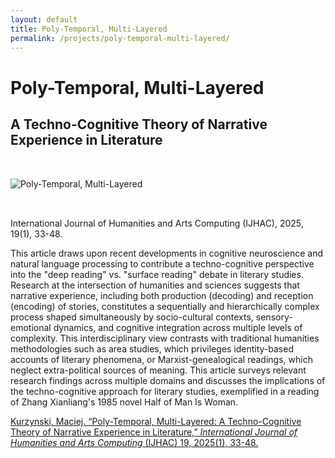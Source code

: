 ```yaml
---
layout: default
title: Poly-Temporal, Multi-Layered
permalink: /projects/poly-temporal-multi-layered/
---
```


# Poly-Temporal, Multi-Layered

## A Techno-Cognitive Theory of Narrative Experience in Literature

<img src="/qhchina/projects/poly-temporal-multi-layered/main.png" alt="Poly-Temporal, Multi-Layered" style="max-width: 100%; height: auto; margin: 2rem 0;">

International Journal of Humanities and Arts Computing (IJHAC), 2025, 19(1), 33-48.

This article draws upon recent developments in cognitive neuroscience and natural language processing to contribute a techno-cognitive perspective into the "deep reading" vs. "surface reading" debate in literary studies. Research at the intersection of humanities and sciences suggests that narrative experience, including both production (decoding) and reception (encoding) of stories, constitutes a sequentially and hierarchically complex process shaped simultaneously by socio-cultural contexts, sensory-emotional dynamics, and cognitive integration across multiple levels of complexity. This interdisciplinary view contrasts with traditional humanities methodologies such as area studies, which privileges identity-based accounts of literary phenomena, or Marxist-genealogical readings, which neglect extra-political sources of meaning. This article surveys relevant research findings across multiple domains and discusses the implications of the techno-cognitive approach for literary studies, exemplified in a reading of Zhang Xianliang's 1985 novel Half of Man Is Woman.

[Kurzynski, Maciej. “Poly-Temporal, Multi-Layered: A Techno-Cognitive Theory of Narrative Experience in Literature,” *International Journal of Humanities and Arts Computing* (IJHAC) 19, 2025(1), 33-48.](https://euppublishing.com/doi/full/10.3366/ijhac.2025.0343)